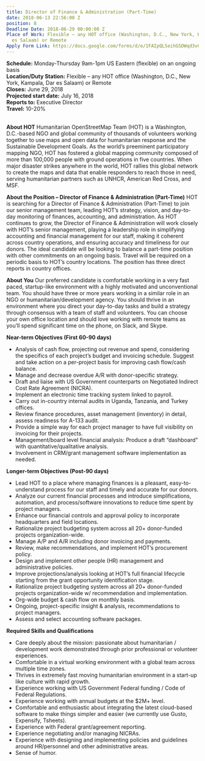 ```yaml
---
title: Director of Finance & Administration (Part-Time)
date: 2018-06-13 22:56:00 Z
position: 8
Deadline Date: 2018-06-29 00:00:00 Z
Place of Work: Flexible – any HOT office (Washington, D.C., New York, Kampala, Dar
  es Salaam) or Remote
Apply Form Link: https://docs.google.com/forms/d/e/1FAIpQLSeihGSDWqd3vCcExnesK_NY-DU34_TqEGFsWj3sPnql66UHMg/viewform
---
```


**Schedule:** Monday-Thursday 9am-1pm US Eastern (flexible) on an ongoing basis <br>
**Location/Duty Station:** Flexible – any HOT office (Washington, D.C., New York, Kampala, Dar es Salaam) or Remote <br>
**Closes:** June 29, 2018 <br>
**Projected start date:** July 16, 2018 <br>
**Reports to:** Executive Director <br>
**Travel:** 10-20% <br> <br>

**About HOT**
Humanitarian OpenStreetMap Team (HOT) is a Washington, D.C.-based NGO and global community of thousands of volunteers working together to use maps and open data for humanitarian response and the Sustainable Development Goals. As the world’s preeminent participatory mapping NGO, HOT has fostered a global mapping community composed of more than 100,000 people with ground operations in five countries. When major disaster strikes anywhere in the world, HOT rallies this global network to create the maps and data that enable responders to reach those in need, serving humanitarian partners such as UNHCR, American Red Cross, and MSF. <br>


**About the Position – Director of Finance & Administration (Part-Time)**
HOT is searching for a Director of Finance & Administration (Part-Time) to join our senior management team, leading HOT’s strategy, vision, and day-to-day monitoring of finances, accounting, and administration. As HOT continues to grow, the Director of Finance & Administration will work closely with HOT’s senior management, playing a leadership role in simplifying accounting and financial management for our staff, making it coherent across country operations, and ensuring accuracy and timeliness for our donors. The ideal candidate will be looking to balance a part-time position with other commitments on an ongoing basis. Travel will be required on a periodic basis to HOT’s country locations. The position has three direct reports in country offices. <br>


**About You**
Our preferred candidate is comfortable working in a very fast paced, startup-like environment with a highly motivated and unconventional team. You should have three or more years working in a similar role in an NGO or humanitarian/development agency. You should thrive in an environment where you direct your day-to-day tasks and build a strategy through consensus with a team of staff and volunteers. You can choose your own office location and should love working with remote teams as you’ll spend significant time on the phone, on Slack, and Skype. <br>


**Near-term Objectives (First 60-90 days)**
* Analysis of cash flow, projecting out revenue and spend, considering the specifics of each project’s budget and invoicing schedule. Suggest and take action on a per-project basis for improving cash flow/cash balance.
* Manage and decrease overdue A/R with donor-specific strategy.
* Draft and liaise with US Government counterparts on Negotiated Indirect Cost Rate Agreement (NICRA).
* Implement an electronic time tracking system linked to payroll.
* Carry out in-country internal audits in Uganda, Tanzania, and Turkey offices.
* Review finance procedures, asset management (inventory) in detail, assess readiness for A-133 audit.
* Provide a simple way for each project manager to have full visibility on invoicing for their projects.
* Management/board level financial analysis: Produce a draft “dashboard" with quantitative/qualitative analysis.
* Involvement in CRM/grant management software implementation as needed. <br>


**Longer-term Objectives (Post-90 days)**
* Lead HOT to a place where managing finances is a pleasant, easy-to-understand process for our staff and timely and accurate for our donors.
* Analyze our current financial processes and introduce simplifications, automation, and process/software innovations to reduce time spent by project managers.
* Enhance our financial controls and approval policy to incorporate headquarters and field locations.
* Rationalize project budgeting system across all 20+ donor-funded projects organization-wide.
* Manage A/P and A/R including donor invoicing and payments.
* Review, make recommendations, and implement HOT’s procurement policy.
* Design and implement other people (HR) management and administrative policies.
* Improve projections/analysis looking at HOT’s full financial lifecycle starting from the grant opportunity identification stage.
* Rationalize project budgeting system across all 20+ donor-funded projects organization-wide w/ recommendation and implementation.
* Org-wide budget & cash flow on monthly basis.
* Ongoing, project-specific insight & analysis, recommendations to project managers.
* Assess and select accounting software packages. <br>


**Required Skills and Qualifications**
* Care deeply about the mission: passionate about humanitarian / development work demonstrated through prior professional or volunteer experiences.
* Comfortable in a virtual working environment with a global team across multiple time zones.
* Thrives in extremely fast moving humanitarian environment in a start-up like culture with rapid growth.
* Experience working with US Government Federal funding / Code of Federal Regulations.
* Experience working with annual budgets at the $2M+ level.
* Comfortable and enthusiastic about integrating the latest cloud-based software to make things simpler and easier (we currently use Gusto, Expensify, Tsheets).
* Experience with Federal grant/agreement reporting.
* Experience negotiating and/or managing NICRAs.
* Experience with designing and implementing policies and guidelines around HR/personnel and other administrative areas.
* Sense of humor.
